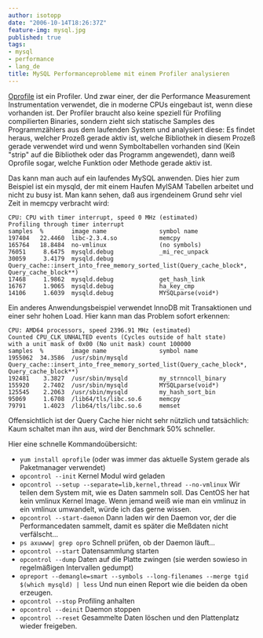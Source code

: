 ```yaml
---
author: isotopp
date: "2006-10-14T18:26:37Z"
feature-img: mysql.jpg
published: true
tags:
- mysql
- performance
- lang_de
title: MySQL Performanceprobleme mit einem Profiler analysieren
---
```

[Oprofile](http://oprofile.sourceforge.net) ist ein Profiler. Und zwar einer, der die Performance Measurement Instrumentation verwendet, die in moderne CPUs eingebaut ist, wenn diese vorhanden ist. Der Profiler braucht also keine speziell für Profiling compilierten Binaries, sondern zieht sich statische Samples des Programmzählers aus dem laufenden System und analysiert diese: Es findet heraus, welcher Prozeß gerade aktiv ist, welche Bibliothek in diesem Prozeß gerade verwendet wird und wenn Symboltabellen vorhanden sind (Kein "strip" auf die Bibliothek oder das Programm angewendet), dann weiß Oprofile sogar, welche Funktion oder Methode gerade aktiv ist.

Das kann man auch auf ein laufendes MySQL anwenden. Dies hier zum Beispiel ist ein mysqld, der mit einem Haufen MyISAM Tabellen arbeitet und nicht zu busy ist. Man kann sehen, daß aus irgendeinem Grund sehr viel Zeit in memcpy verbracht wird:

```console
CPU: CPU with timer interrupt, speed 0 MHz (estimated)
Profiling through timer interrupt
samples  %        image name               symbol name
197404   22.4460  libc-2.3.4.so            memcpy
165764   18.8484  no-vmlinux               (no symbols)
76051     8.6475  mysqld.debug             _mi_rec_unpack
30059     3.4179  mysqld.debug             Query_cache::insert_into_free_memory_sorted_list(Query_cache_block*, Query_cache_block**)
17468     1.9862  mysqld.debug             get_hash_link
16767     1.9065  mysqld.debug             ha_key_cmp
14106     1.6039  mysqld.debug             MYSQLparse(void*)
```

Ein anderes Anwendungsbeispiel verwendet InnoDB mit Transaktionen und einer sehr hohen Load. Hier kann man das Problem sofort erkennen:

```console
CPU: AMD64 processors, speed 2396.91 MHz (estimated)
Counted CPU_CLK_UNHALTED events (Cycles outside of halt state)
with a unit mask of 0x00 (No unit mask) count 100000
samples  %        image name               symbol name
1955062  34.3586  /usr/sbin/mysqld         Query_cache::insert_into_free_memory_sorted_list(Query_cache_block*, Query_cache_block**)
192481    3.3827  /usr/sbin/mysqld         my_strnncoll_binary
155920    2.7402  /usr/sbin/mysqld         MYSQLparse(void*)
125545    2.2063  /usr/sbin/mysqld         my_hash_sort_bin
95069     1.6708  /lib64/tls/libc.so.6     memcpy
79791     1.4023  /lib64/tls/libc.so.6     memset
```

Offensichtlich ist der Query Cache hier nicht sehr nützlich und tatsächlich: Kaum schaltet man ihn aus, wird der Benchmark 50% schneller.

Hier eine schnelle Kommandoübersicht:

- `yum install oprofile` (oder was immer das aktuelle System gerade als Paketmanager verwendet)
- `opcontrol --init` Kernel Modul wird geladen
- `opcontrol --setup --separate=lib,kernel,thread --no-vmlinux`
Wir teilen dem System mit, wie es Daten sammeln soll. Das CentOS her hat kein vmlinux Kernel Image. Wenn jemand weiß wie man ein vmlinuz in ein vmlinux umwandelt, würde ich das gerne wissen.
- `opcontrol --start-daemon` Dann laden wir den Daemon vor, der die Performancedaten sammelt, damit es später die Meßdaten nicht verfälscht...
- `ps axuwww| grep opro` Schnell prüfen, ob der Daemon läuft...
- `opcontrol --start` Datensammlung starten
- `opcontrol --dump` Daten auf die Platte zwingen (sie werden sowieso in regelmäßigen Intervallen gedumpt)
- `opreport --demangle=smart --symbols --long-filenames --merge tgid $(which mysqld) | less` Und nun einen Report wie die beiden da oben erzeugen.
- `opcontrol --stop` Profiling anhalten
- `opcontrol --deinit` Daemon stoppen
- `opcontrol --reset` Gesammelte Daten löschen und den Plattenplatz wieder freigeben.
